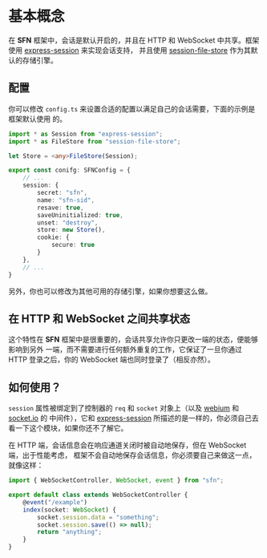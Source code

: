 <!-- title: 会话; order: 8 -->
# 基本概念

在 **SFN** 框架中，会话是默认开启的，并且在 HTTP 和 WebSocket 中共享。框架使用 
[express-session](https://www.npmjs.com/package/express-session) 来实现会话支持，
并且使用 [session-file-store](https://www.npmjs.com/package/session-file-store)
作为其默认的存储引擎。

## 配置

你可以修改 `config.ts` 来设置合适的配置以满足自己的会话需要，下面的示例是框架默认使用
的。

```typescript
import * as Session from "express-session";
import * as FileStore from "session-file-store";

let Store = <any>FileStore(Session);

export const conifg: SFNConfig = {
    // ... 
    session: {
        secret: "sfn",
        name: "sfn-sid",
        resave: true,
        saveUninitialized: true,
        unset: "destroy",
        store: new Store(),
        cookie: {
            secure: true
        }
    },
    // ...
}
```

另外，你也可以修改为其他可用的存储引擎，如果你想要这么做。

## 在 HTTP 和 WebSocket 之间共享状态

这个特性在 **SFN** 框架中是很重要的，会话共享允许你只更改一端的状态，便能够影响到另外
一端，而不需要进行任何额外重复的工作，它保证了一旦你通过 HTTP 登录之后，你的 
WebSocket 端也同时登录了（相反亦然）。

## 如何使用？

`session` 属性被绑定到了控制器的 `req` 和 `socket` 对象上（以及 
[webium](https://github.com/hyurl/webium) 和 [socket.io](https://socket.io) 的
中间件），它和 [express-session](https://www.npmjs.com/package/express-session) 
所描述的是一样的，你必须自己去看一下这个模块，如果你还不了解它。

在 HTTP 端，会话信息会在响应通道关闭时被自动地保存，但在 WebSocket 端，出于性能考虑，
框架不会自动地保存会话信息，你必须要自己来做这一点，就像这样：

```typescript
import { WebSocketController, WebSocket, event } from "sfn";

export default class extends WebSocketController {
    @event("/example")
    index(socket: WebSocket) {
        socket.session.data = "something";
        socket.session.save(() => null);
        return "anything";
    }
}
```